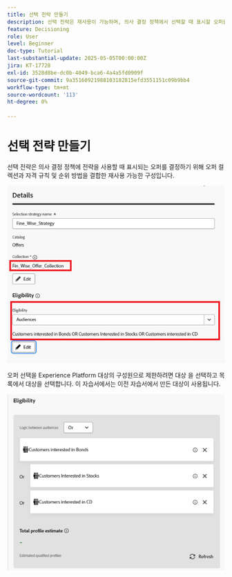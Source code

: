 ```yaml
---
title: 선택 전략 만들기
description: 선택 전략은 재사용이 가능하며, 의사 결정 정책에서 선택할 때 표시할 오퍼를 결정하는 자격 제한 및 등급 방법과 관련된 컬렉션으로 구성됩니다.
feature: Decisioning
role: User
level: Beginner
doc-type: Tutorial
last-substantial-update: 2025-05-05T00:00:00Z
jira: KT-17728
exl-id: 3528d8be-dc0b-4049-bca6-4a4a5fd0909f
source-git-commit: 9a35160921988103182815efd3551151c09b9bb4
workflow-type: tm+mt
source-wordcount: '113'
ht-degree: 0%

---
```


# 선택 전략 만들기

선택 전략은 의사 결정 정책에 전략을 사용할 때 표시되는 오퍼를 결정하기 위해 오퍼 컬렉션과 자격 규칙 및 순위 방법을 결합한 재사용 가능한 구성입니다.

![선택-전략](assets/fine_wise_selection_strategy.png)

오퍼 선택을 Experience Platform 대상의 구성원으로 제한하려면 대상 을 선택하고 목록에서 대상을 선택합니다. 이 자습서에서는 이전 자습서에서 만든 대상이 사용됩니다.

![selection-strategy-audiences](assets/selection-strategy.png)

